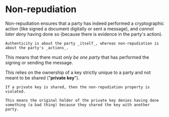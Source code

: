 # Non-repudiation

Non-repudiation ensures that a party has indeed performed a cryptographic action (like signed a document digitally or sent a message), and _cannot later deny_ having done so (because there is evidence in the party's action).

~~~admonish note title="Authenticity vs. non-repudiation"
Authenticity is about the party _itself_, whereas non-repudiation is about the party's _actions_.
~~~

This means that there must _only be one party_ that has performed the signing or sending the message. 

This relies on the ownership of a key strictly unique to a party and not meant to be shared ("**private key**").

~~~admonish warning title="Violation of non-repudiation"
If a private key is shared, then the non-repudiation property is violated.

This means the original holder of the private key denies having done something (a bad thing) because they shared the key with another party.
~~~
